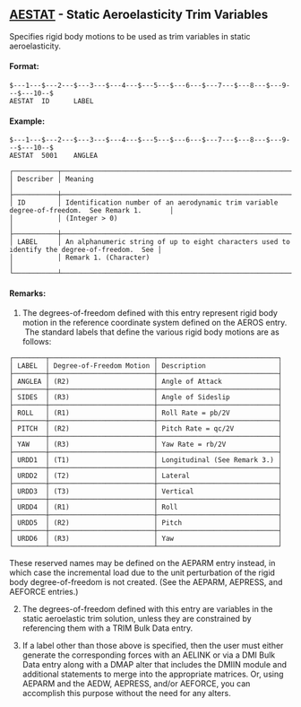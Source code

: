 ## [AESTAT](https://help.hexagonmi.com/bundle/MSC_Nastran_2022.4/page/Nastran_Combined_Book/qrg/bulkab/TOC.AESTAT.xhtml) - Static Aeroelasticity Trim Variables

Specifies rigid body motions to be used as trim variables in static aeroelasticity.

#### Format:

```nastran
$---1---$---2---$---3---$---4---$---5---$---6---$---7---$---8---$---9---$---10--$
AESTAT  ID      LABEL
```

#### Example:

```nastran
$---1---$---2---$---3---$---4---$---5---$---6---$---7---$---8---$---9---$---10--$
AESTAT  5001    ANGLEA
```

```text
┌───────────┬───────────────────────────────────────────────────────────────────────────────────────────────┐
│ Describer │ Meaning                                                                                       │
├───────────┼───────────────────────────────────────────────────────────────────────────────────────────────┤
│ ID        │ Identification number of an aerodynamic trim variable degree-of-freedom.  See Remark 1.       │
│           │ (Integer > 0)                                                                                 │
├───────────┼───────────────────────────────────────────────────────────────────────────────────────────────┤
│ LABEL     │ An alphanumeric string of up to eight characters used to identify the degree-of-freedom.  See │
│           │ Remark 1. (Character)                                                                         │
└───────────┴───────────────────────────────────────────────────────────────────────────────────────────────┘
```

#### Remarks:

1. The degrees-of-freedom defined with this entry represent rigid body motion in the reference coordinate system defined on the AEROS entry.  The standard labels that define the various rigid body motions are as follows:

```text
┌────────┬──────────────────────────┬──────────────────────────────┐
│ LABEL  │ Degree-of-Freedom Motion │ Description                  │
├────────┼──────────────────────────┼──────────────────────────────┤
│ ANGLEA │ (R2)                     │ Angle of Attack              │
├────────┼──────────────────────────┼──────────────────────────────┤
│ SIDES  │ (R3)                     │ Angle of Sideslip            │
├────────┼──────────────────────────┼──────────────────────────────┤
│ ROLL   │ (R1)                     │ Roll Rate = pb/2V            │
├────────┼──────────────────────────┼──────────────────────────────┤
│ PITCH  │ (R2)                     │ Pitch Rate = qc/2V           │
├────────┼──────────────────────────┼──────────────────────────────┤
│ YAW    │ (R3)                     │ Yaw Rate = rb/2V             │
├────────┼──────────────────────────┼──────────────────────────────┤
│ URDD1  │ (T1)                     │ Longitudinal (See Remark 3.) │
├────────┼──────────────────────────┼──────────────────────────────┤
│ URDD2  │ (T2)                     │ Lateral                      │
├────────┼──────────────────────────┼──────────────────────────────┤
│ URDD3  │ (T3)                     │ Vertical                     │
├────────┼──────────────────────────┼──────────────────────────────┤
│ URDD4  │ (R1)                     │ Roll                         │
├────────┼──────────────────────────┼──────────────────────────────┤
│ URDD5  │ (R2)                     │ Pitch                        │
├────────┼──────────────────────────┼──────────────────────────────┤
│ URDD6  │ (R3)                     │ Yaw                          │
└────────┴──────────────────────────┴──────────────────────────────┘
```

These reserved names may be defined on the AEPARM entry instead, in which case the incremental load due to the unit perturbation of the rigid body degree-of-freedom is not created. (See the AEPARM, AEPRESS, and AEFORCE entries.)

2. The degrees-of-freedom defined with this entry are variables in the static aeroelastic trim solution, unless they are constrained by referencing them with a TRIM Bulk Data entry.

3. If a label other than those above is specified, then the user must either generate the corresponding forces with an AELINK or via a DMI Bulk Data entry along with a DMAP alter that includes the DMIIN module and additional statements to merge into the appropriate matrices. Or, using AEPARM and the AEDW, AEPRESS, and/or AEFORCE, you can accomplish this purpose without the need for any alters.

